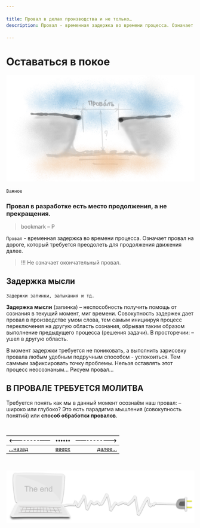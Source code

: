 ```yaml
---

title: Провал в делах производства и не только…
description: Провал - временная задержка во времени процесса. Означает провал на дороге, который требуется преодолеть для продолжения движения далее

---
```


<div class="navi"><nav id="navi"><!-- js --></nav></div>

# Оставаться в покое

<span id='pokoy-proval-img' class="img" onclick="imgResize()">![Провал](assets/img/proval.png)</span>

	Важное

### Провал в разработке есть место продолжения, а не прекращения.

>bookmark – P

`Провал` - временная задержка во времени процесса. Означает провал на дороге, который требуется преодолеть для продолжения движения далее.

>!!! Не означает окончательный провал.

## Задержка мысли

	Задержки запинки, затыкания и тд.

**Задержка мысли** (запинка) – неспособность получить помощь от сознания в текущий момент, миг времени. Совокупность задержек дает провал в производстве умом слова, тем самым инициируя процесc переключения на другую область сознания, обрывая таким образом выполнение предыдущего процесса (решения задачи). 
В просторечии: – ушел в другую область.

В момент задержки требуется не пониковать, а выполнить зарисовку провала любым удобным подручным способом - успокоиться. Тем саммым зафиксировать точку проблемы. Нельзя оставлять этот процесс неосознаным… Рисуем провал…



## В ПРОВАЛЕ ТРЕБУЕТСЯ МОЛИТВА

Требуется понять как мы в данный момент осознаём наш провал: – широко или глубоко? Это есть парадигма мышления (совокупность понятий) или **способ обработки провалов**. 


<br>

|<--------——|••••••|——-------->|
|:---|:---:|---:|
[…назад](nash-ncal.md)|[вверх](#)|[далее…](slovo-server.md)

<br>

<span id="comp-end-img" class="img" onclick="imgResize()">![img](assets/svg/comp-end.svg)</span>

<script src="assets/js/navi.js"></script>
